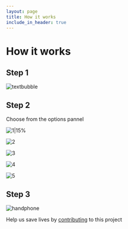```yaml
---
layout: page
title: How it works
include_in_header: true
---
```


# How it works

## Step 1

![textbubble](https://lh3.googleusercontent.com/6xEE0tkiEkbI7foq5KBOvB-yCeaj-T4BnLELYm3rDG0QyZ_84FoxwDQI0lyUSKcgmNEj-8szhs8wKhDY5fxQpOtsdzsPnTPJ6q61oqzwhLfr8P8RhZJYfemeBZSru42zF3cjEElc1q_WJQcaoVFQZDDAq1NGbIhWn1US8G_wDFh-cuVqF2I1e5hguJEP7rOBWza-yN_KxbELQmNvTRjxwxZVzG1FJu-gW78fCDUnVkEvnbqIFyEx0BZGaPyG2VZfv8-8YIP8p5y4YXvVKpnuIuG0QhUu-G1PtxhI0UVQO_BEamHp89C556sGqgwMCWWhodKLLHbbVd6TEo7S7HEp5t4dYI89yuTEIZnRTiLtuwokdpoXSnQPrJfHfy3RkbvJCiEH1U0qnH-xQI65SL9dPmhDmiqDxygbc3JGfd4TIHDXgeUcT9NH9nFO9c6oy33zTmfe7-b12biQ325NO0eMeiulISJR6jrWINErkVf9OSVDV_zkrKy4vH47mAW_hNu6uSlnrQSlw_hREQuVa8uO9rEMcky1EPu4rAmBr562fgm4-wxeM0MPMLXzeoaJZ2imYS8v-MqE_Bqjn0CPIDqJ306jesgGKX1zWHqENNf_7xOonwncvNXaAlNl1K4RlG31l7k0wumcINEb9Gus1JTBjcgADEVjc2bMtHF2b-4ho-Nh_s95f1FpKSCok9g=w1552-h828-no)


## Step 2
Choose from the options pannel


![1|15%](https://lh3.googleusercontent.com/4l9dr2AY1VsLiU4AlaH5KLVo5XPc0OPRXq-FamnRmRlMR2yGwBrKryp4Yi0-_WRr3jwGPoag8QFa_Rld7tGLhlQh504vJdNjJ0TGvqL4DdX2Hr0MB8qylZcMP6_7_pDVcvAP3Wm-hIKNy9I0fFTO_lynVE_BFH-lrLFG9LDvBo56wRNcQdAyuOaEstLLHZJY81f-ZRjHLlgBkoj3UHgKoqmaoz-3uYmpEeWhr7ND_otMkf2wtUlg1jFhMmLjLiwTXATCcQePKLYGUd4GZYUO3XD3kNR1YDjPYhSPsVhxpSA-46zmtsYq4gYtm1wtW029a0g0_TPmeTbYFJFH6KTe9ESjx8tP5C5IiUZU7Xeeu4E8SAfymRNNredMXlBR5Vk9fvq9qwGhYtGilPXwUCcodweGicn4dwG_ETMZq7OoeXnoqR7g_RoPEnOr79gEHahyVaCendgvkV7gKmBKZ_Rt9PN1ukOdGPeUizvLF1RnqkCqRbGeDT25ywLF3gaNQ_NhsVB8m0-oxfSEtEr4cocj7yfzZWBZBp5Aeksdn9krBrXskp2avmO5eSPRmucdNgQ4t6qvzds7g9RdEa9R0KTbnWe9Sb_pS_6ULtFsn9HDJM5qvKSQf-wEKP3BLMBd2wSQCeOiOj_vyVs5VC-jUXM7n0bp06NZVHJNJt009XGtJpl8QOlD-3nxl_gDLwY=s1820-no) 

![2](https://lh3.googleusercontent.com/R1UE6f34ypzqlue_kEKO3b7XZCz7j2_uoKtsx0DZow6RkNudg1KkCpF0v3QlJNt2IaPfU-DiPUooENBvdWp7jnEsw1UC7eSZpXVzCmpff2s-BkpgIbObbFRsuAwd2dW43LiPu002cakcdGO1ATIQjQ4w_eTsq2JXy5wzb5X4qcOiX9VKYLzsxyu3rvkDLJpxzngubLhKMXMQpt_r8dvhsDUajOrfagtl5Tw_PiM2tWChWMUbkVcV6Hid53_dGuaDLWoAtmmBrJz3-xErVLjH9F9rapprD4y55gKZrRaRf_-dfEMRlViHOsfMg5xGg7EPSzgMwHrL2ZNNW8bC3Zr71sWElVCWxdWzPETZ13iCZbl28CaDuGZBzLr1wnmWnYKCKtZYM311fOsTFp6Sg3m1EloVKrsHZJGDqyo7U2gZCoMi8ah_Dc-HgaS0LenFZJ32o1mXR1yBSpcDnopVc-QTjfKQD4nNMDZZw5wkWZFGZoJtHeZvWPnyY9ZYCQRa5e3hYoJyKa79is5o1YkoN4ASNj2_qwQ1M0B5MQf4wtiwxW_DVHQcGP29SPuPNUcDwIaDpc2X8sfbaDdJQxkn8MUIB3qgA6rBKAWLVxmx9G1uDbSok4ktdTgllwXNGjMdTskmUq-gSJ6tIR2UCeM495mOOlgT6_dIxC1OsAIES83x6AUL8m6fIRrzl0WGMYs=w1823-h1820-no) 

![3](https://lh3.googleusercontent.com/LACcFymJgo8thWTeRuIX_je3Ae24igtMee2--JYsoJIay4N-EcVEeeMl0KNhGTidvu_cV6WD9H5ugk2oOMzQe6dOOwmzwhBdGWqKnWfVPyEMMksa2q4FfdDE5lke4QdsPUwLpTfE7bFgP-KSQWn6PzE0JwTnrYMTPJSq9xKf4lq2tcpzojURR8210t2pRDfEkwrZnxQUVGj-loadB6WePYoYrOwd9gOo8q4tn2Cs3qzwzPLAJMy_9H2nR6QcxYdn3-W_dPA7lqL1Kv7y_jLTtsQi8M3FGMl_iGWQloAnXbdaqOBk2mEw9fMkt7YVpd4DHD5t375EU4Zuiq_bMWVz1_AS1oTv5CIMG0wCHE5__h6r_aYc4sNgiNElwSfBbK14tnEgCsnHCLOuvIJy7PWGLzidZtANAIPAt52aSR4rmLQCF6Bz-O_oSewgWMl3aSLTe6i5TGXf07-zKoq0ZDvg0OQbiGP7i7Wnvm9cMFBVsn9hoYMQBbXG5W0L7xmZhfZ65C9me97PjMBcqlqIXf5EhiQ7u7lebSCmX6HUPremLoa-HO5lgO9jSv1-QkYm5AWCavER5D2l5XzqUED0sJmLYuETHaD18dUW9Q-_y05MJlgLqMI8HpUyxRrR6xC0bZHqeh2rNEjeTM94Yjy8XP335fxibeiSFAnXX4HnjcQzD-fmtXLXD62L7JZjqcs=w1823-h1820-no) 

![4](https://lh3.googleusercontent.com/XNI00nRmFR-KKk38i64UCaPEwwfj9DzcrIApfMRPB0CACACr9XZPDVNWb_L5RMqNwj-2cnXhPakKO7-_pURucp2gZkfAAZkS8oP59kO1IEmfoJHqw7LfvXQGhHoaqEFsygj6sT5-Z-LtT3xYV_McYGcCCybnddOHj2aTqbKzdtnrlS8mWJcgi7irdjePtNz0mfEoaVf65x0mAnFlf3F5yG7MIvTxggeys4iGs7PC6lAcC9vKyJC-OnNM5vW0o5lPvvf-x5MpWSrwRn6A1QEl_IzTaCal9lo1-koPgq0sFZhvfC_GZMwKm2aCfU2zdQEBoP53pvXkYBCZKM7sHNIYeL0_qDa0dii8yXhd1QTXkD9p_rsYDehDzRp4Qg5jIWhK4o0NutJZsxoJ6Vu16G2ou7Rvp8hvw75ceKm8agvvBWlbixYJ1PG5KJ1MTpdSw6jaevLyrtaAxIk3qvvnconb2duVPoWDsJJqYmUW10zgdlb8LjPVAN27OeR-SfSPIC5M_cpVVpokCFT58eQaWOxyp4Ru6qIHhJn2C0-C7QngSK6_CdJBgWeu1NAugmtJ-IwKCSWGCFq3p3cjYNytPfqTU4xsw89zBQFfawjwgX7JDeWKh-6HrlmPvtrlnB9o8TDjL1cppwrI_UodDkLEetYkm7-hncpe70FutscnDe2EyAWMkNTuOJKp8qpDQCY=w1823-h1820-no) 

![5](https://lh3.googleusercontent.com/YaN-Lrk545Pbe3MAW5uxtl58lJL2so0ouWXuF8Vuq8xIoT_iRpVjKiL6abKhO8iGF_jbtwDdO4KO45ZRahf9BH39A_-MblRNM6yOuUC5tXxxW777I5OLulPpm-6s-Wn7EecIKrhAf2XrEZDNXSNu5IppXgV71aSzaXeFgIF7bOUsVoXtdGF_tqf_yWHmxpS5ivTJatAruMqzGaqR2Ga4_nO5R8jneT3W-KVke83htXS8eozskDMS2JrEb_h5s7n5u1uisBeeESo8hG9qlyEfmNUWnxmZqhCgVQtjBvk2z7fItI2vQGuoqnFnl0O3_HxRweDcWwTTPvrteLNk_S4Rdw493ukpp-DwGazcKwGOGgnqv1k8gOBizxnmVsq2d-Ik49cxgWtXDU-J0xLEj9cF9hiPubGSCPMS28q_dxrMt_jviFLrMikzxUjjzKc84weCmIFH7Y8shyGeDewHJxi102_v85MvT_0uWeIVMGQETs8EFHWXf83Ny_Gka_mzVUcHJ9eoOLBli5hXl60_1ZE5rCznffoQi4YYTbjp7n9WiWYBJpQJUAuyFLd5La3hUWPI39p_lH7_ArxR7vIxB1WQt8WaaXFtVm1darMzStYCcasCt4blP0V5ppcmfDhx4uwXEe3bdy3OWpXYw2BH1S7zmb33TmgaKjII755oo0wSNRlVKYRY5eyFnNMmOQw=w1823-h1820-no) 

## Step 3

![handphone](https://lh3.googleusercontent.com/n7EkD3hBSHAXAzYSuKfTEYCJg8e4vQlTzl-oPnPnw1OdhTwDXH76e-gXDu9-1ZNfHlxP48cr9ThI5LPhB3NlEm-oFse6MDNydWAGpOtLdjaLUxg2M16yj-WnvoQ1cNoAI7HIFwIZp_hcVRJg4AGow_ybJZakzHtRLAeC5okG38_XFvh_QDILwiR2RuhcJ421Gj3a6dj5-tY_7CipcvXQM3-lWA7yKiUQ2fAXB6VzUcDbcbq1mhtPFQLMp3TRo6LmVKEr4y18j2SuJEJswqdfkIDFtfkJLFZg7OgqaG-67XaMftEuPlGT8yHdZSV--_eC0Bs_Bw6WCWFZPJ1-OpuvThZU6wp91FcuVc8QBn9WWPjxWXinGK7iJOXio8tTA0QgVHFXj2r1PPg5s0felJPaOHe0_6HwCeT0Bgk67d_KAzGS6BxKelgOaF6MK0fpn4ABvVicZG4JVUSMYIl6yg9iQzbgbVqW8OStzUyBtHb11jOwpkudgLffuCtvPQXcl1vfC23SIYmqQrwJtLdRPQeEL17Hzb8o_U3c4TzPY-J-8NSx2f-aYoln-zbTb2mBfmF0PeLoH5MlaqSVzpzR3y0XCjcme4p3AcG0arZl6kP_on8DPleIF1VqVp5IhLExCn7B8Cw6NBJoGDUcPt3t-Se40WSpOcA3mFMYxo07KNo94X5jenT6QnKbzAh7QsQ=w1523-h1820-no)



Help us save lives by [contributing](https://www.gofundme.com/f/help-spread-information-about-covid19-via-text) to this project 

